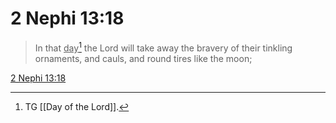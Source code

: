 # 2 Nephi 13:18

> In that <u>day</u>[^a] the Lord will take away the bravery of their tinkling ornaments, and cauls, and round tires like the moon;

[2 Nephi 13:18](https://www.churchofjesuschrist.org/study/scriptures/bofm/2-ne/13?lang=eng&id=p18#p18)


[^a]: TG [[Day of the Lord]].
